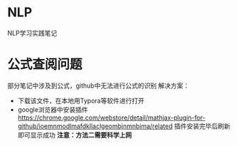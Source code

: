 # NLP
NLP学习实践笔记

# 公式查阅问题
部分笔记中涉及到公式，github中无法进行公式的识别
解决方案：
- 下载该文件，在本地用Typora等软件进行打开
- google浏览器中安装插件 https://chrome.google.com/webstore/detail/mathjax-plugin-for-github/ioemnmodlmafdkllaclgeombjnmnbima/related 插件安装完毕后刷新即可显示成功
**注意：方法二需要科学上网**
